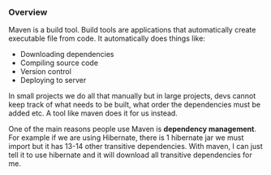 
### Overview

Maven is a build tool. Build tools are applications that automatically create executable file from code. It automatically does things like:

- Downloading dependencies
- Compiling source code
- Version control
- Deploying to server

In small projects we do all that manually but in large projects, devs cannot keep track of what needs to be built, what order the dependencies must be added etc. A tool like maven does it for us instead.

One of the main reasons people use Maven is **dependency management**. For example if we are using Hibernate, there is 1 hibernate jar we must import but it has 13-14 other transitive dependencies. With maven, I can just tell it to use hibernate and it will download all transitive dependencies for me. 
